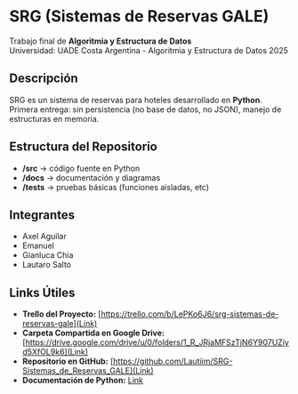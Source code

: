 # SRG (Sistemas de Reservas GALE)
Trabajo final de **Algoritmia y Estructura de Datos**  
Universidad: UADE Costa Argentina - Algoritmia y Estructura de Datos 2025

## Descripción
SRG es un sistema de reservas para hoteles desarrollado en **Python**.
Primera entrega: sin persistencia (no base de datos, no JSON), manejo de estructuras en memoria.

## Estructura del Repositorio
- **/src** → código fuente en Python
- **/docs** → documentación y diagramas
- **/tests** → pruebas básicas (funciones aisladas, etc)

## Integrantes
- Axel Aguilar
- Emanuel  
- Gianluca Chia
- Lautaro Salto

## Links Útiles
- **Trello del Proyecto:** [https://trello.com/b/LePKo6J6/srg-sistemas-de-reservas-gale](Link)
- **Carpeta Compartida en Google Drive:** [https://drive.google.com/drive/u/0/folders/1_R_JRjaMFSzTjN6Y907UZiyd5XfOL9k6](Link)
- **Repositorio en GitHub:** [https://github.com/Lautiim/SRG-Sistemas_de_Reservas_GALE](Link)
- **Documentación de Python:** [Link](https://docs.python.org/3)
